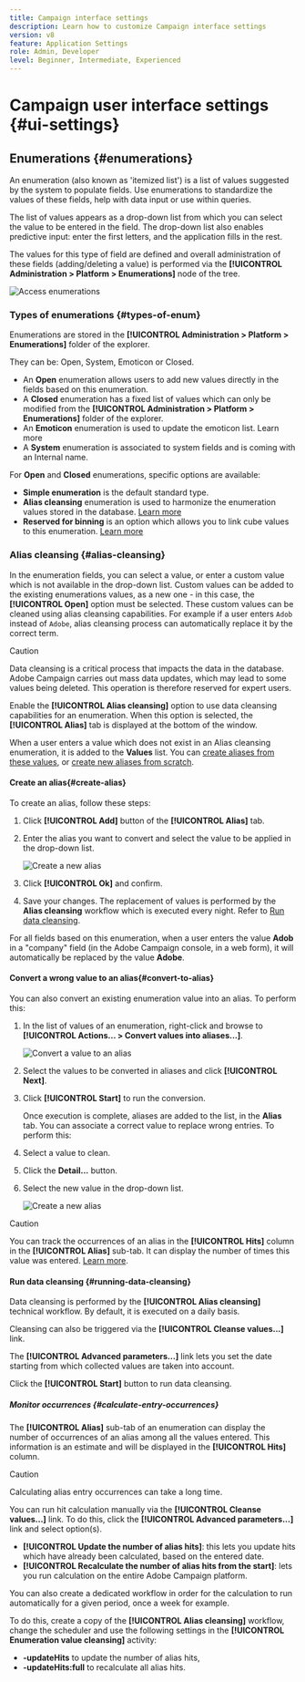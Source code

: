 ```yaml
---
title: Campaign interface settings
description: Learn how to customize Campaign interface settings
version: v8
feature: Application Settings
role: Admin, Developer
level: Beginner, Intermediate, Experienced
---
```

# Campaign user interface settings {#ui-settings}

## Enumerations {#enumerations}

An enumeration (also known as 'itemized list') is a list of values suggested by the system to populate fields. Use enumerations to standardize the values of these fields, help with data input or use within queries.

The list of values appears as a drop-down list from which you can select the value to be entered in the field. The drop-down list also enables predictive input: enter the first letters, and the application fills in the rest.

The values for this type of field are defined and overall administration of these fields (adding/deleting a value) is performed via the **[!UICONTROL Administration > Platform > Enumerations]** node of the tree.

![Access enumerations](assets/enumerations-menu.png)

### Types of enumerations {#types-of-enum}

Enumerations are stored in the **[!UICONTROL Administration > Platform > Enumerations]** folder of the explorer. 

They can be: Open, System, Emoticon or Closed.

* An **Open** enumeration allows users to add new values directly in the fields based on this enumeration.
* A **Closed** enumeration has a fixed list of values which can only be modified from the **[!UICONTROL Administration > Platform > Enumerations]** folder of the explorer. 
* An **Emoticon** enumeration is used to update the emoticon list. Learn more
* A **System** enumeration is associated to system fields and is coming with an Internal name.

For **Open** and **Closed** enumerations, specific options are available:

* **Simple enumeration** is the default standard type.
* **Alias cleansing** enumeration is used to harmonize the enumeration values stored in the database. [Learn more](#alias-cleansing)
* **Reserved for binning** is an option which allows you to link cube values to this enumeration. [Learn more](../reporting/gs-cubes.md)


### Alias cleansing {#alias-cleansing}

In the enumeration fields, you can select a value, or enter a custom value which is not available in the drop-down list. Custom values can be added to the existing enumerations values, as a new one - in this case, the **[!UICONTROL Open]** option must be selected. These custom values can be cleaned using alias cleansing capabilities. For example if a user enters `Adob` instead of `Adobe`, alias cleansing process can automatically replace it by the correct term.

>[!CAUTION]
>
>Data cleansing is a critical process that impacts the data in the database. Adobe Campaign carries out mass data updates, which may lead to some values being deleted. This operation is therefore reserved for expert users.

Enable the **[!UICONTROL Alias cleansing]** option to use data cleansing capabilities for an enumeration. When this option is selected, the **[!UICONTROL Alias]** tab is displayed at the bottom of the window. 

When a user enters a value which does not exist in an Alias cleansing enumeration, it is added to the **Values** list. You can [create aliases from these values](#convert-to-alias), or [create new aliases from scratch](#create-alias).

#### Create an alias{#create-alias}

To create an alias, follow these steps:

1. Click **[!UICONTROL Add]** button of the **[!UICONTROL Alias]** tab.
1. Enter the alias you want to convert and select the value to be applied in the drop-down list. 

    ![Create a new alias](assets/new-alias.png)

1. Click **[!UICONTROL Ok]** and confirm.
    
1. Save your changes. The replacement of values is performed by the **Alias cleansing** workflow which is executed every night. Refer to [Run data cleansing](#running-data-cleansing).

For all fields based on this enumeration, when a user enters the value **Adob** in a "company" field (in the Adobe Campaign console, in a web form), it will automatically be replaced by the value **Adobe**.

#### Convert a wrong value to an alias{#convert-to-alias}

You can also convert an existing enumeration value into an alias. To perform this:

1. In the list of values of an enumeration, right-click and browse to **[!UICONTROL Actions... > Convert values into aliases...]**. 

    ![Convert a value to an alias](assets/convert-into-aliases.png)

1. Select the values to be converted in aliases and click **[!UICONTROL Next]**.
1. Click **[!UICONTROL Start]** to run the conversion.

    Once execution is complete, aliases are added to the list, in the **Alias** tab. You can associate a correct value to replace wrong entries. To perform this: 

1. Select a value to clean.
1. Click the **Detail...** button.
1. Select the new value in the drop-down list.

    ![Create a new alias](assets/define-new-alias.png)


>[!CAUTION]
>
>You can track the occurrences of an alias in the **[!UICONTROL Hits]** column in the **[!UICONTROL Alias]** sub-tab. It can display the number of times this value was entered.  [Learn more](#calculate-entry-occurrences).

#### Run data cleansing {#running-data-cleansing}

Data cleansing is performed by the **[!UICONTROL Alias cleansing]** technical workflow. By default, it is executed on a daily basis.

Cleansing can also be triggered via the **[!UICONTROL Cleanse values...]** link.

The **[!UICONTROL Advanced parameters...]** link lets you set the date starting from which collected values are taken into account.

Click the **[!UICONTROL Start]** button to run data cleansing.

##### Monitor occurrences {#calculate-entry-occurrences}

The **[!UICONTROL Alias]** sub-tab of an enumeration can display the number of occurrences of an alias among all the values entered. This information is an estimate and will be displayed in the **[!UICONTROL Hits]** column.

>[!CAUTION]
>
>Calculating alias entry occurrences can take a long time.
>

You can run hit calculation manually via the **[!UICONTROL Cleanse values...]** link. To do this, click the **[!UICONTROL Advanced parameters...]** link and select option(s).

* **[!UICONTROL Update the number of alias hits]**: this lets you update hits which have already been calculated, based on the entered date.
* **[!UICONTROL Recalculate the number of alias hits from the start]**: lets you run calculation on the entire Adobe Campaign platform.

You can also create a dedicated workflow in order for the calculation to run automatically for a given period, once a week for example.

To do this, create a copy of the **[!UICONTROL Alias cleansing]** workflow, change the scheduler and use the following settings in the **[!UICONTROL Enumeration value cleansing]** activity:

* **-updateHits** to update the number of alias hits,
* **-updateHits:full** to recalculate all alias hits.

